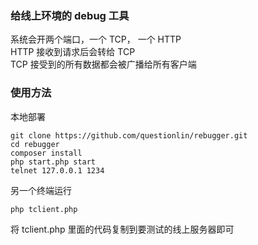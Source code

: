 ### 给线上环境的 debug 工具
系统会开两个端口，一个 TCP， 一个 HTTP  
HTTP 接收到请求后会转给 TCP  
TCP 接受到的所有数据都会被广播给所有客户端

### 使用方法
本地部署
```
git clone https://github.com/questionlin/rebugger.git
cd rebugger
composer install
php start.php start
telnet 127.0.0.1 1234
```
另一个终端运行
```
php tclient.php
```
将 tclient.php 里面的代码复制到要测试的线上服务器即可
